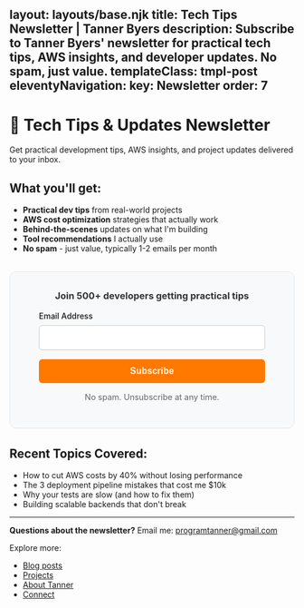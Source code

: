layout: layouts/base.njk
title: Tech Tips Newsletter | Tanner Byers
description: Subscribe to Tanner Byers' newsletter for practical tech tips, AWS insights, and developer updates. No spam, just value.
templateClass: tmpl-post
eleventyNavigation:
  key: Newsletter
  order: 7
---

# 📧 Tech Tips & Updates Newsletter

Get practical development tips, AWS insights, and project updates delivered to your inbox.

## What you'll get:

- **Practical dev tips** from real-world projects
- **AWS cost optimization** strategies that actually work
- **Behind-the-scenes** updates on what I'm building
- **Tool recommendations** I actually use
- **No spam** - just value, typically 1-2 emails per month

<div style="margin: 2rem 0; padding: 2rem; border: 1px solid #e1e5e9; border-radius: 12px; background-color: #f8f9fa; text-align: center;">
  <h3 style="margin-top: 0; color: #333;">Join 500+ developers getting practical tips</h3>
  <form action="https://buttondown.email/api/emails/embed-subscribe/decoupledev" method="post" target="popupwindow" onsubmit="window.open('https://buttondown.email/decoupledev', 'popupwindow')" class="embeddable-buttondown-form" style="max-width: 400px; margin: 0 auto;">
    <div style="margin-bottom: 1rem;">
      <label for="bd-email-newsletter" style="display: block; margin-bottom: 0.5rem; font-weight: 500; text-align: left;">Email Address</label>
      <input type="email" name="email" id="bd-email-newsletter" required style="width: 100%; padding: 0.75rem; border: 1px solid #ccc; border-radius: 6px; font-size: 1rem;">
    </div>
    <input type="submit" value="Subscribe" style="width: 100%; padding: 0.75rem 1.5rem; background-color: #ff7800; color: white; border: none; border-radius: 6px; cursor: pointer; font-weight: 600; font-size: 1rem;">
    <input type="hidden" value="1" name="embed">
  </form>
  <p style="margin-top: 1rem; font-size: 0.9rem; color: #666;">No spam. Unsubscribe at any time.</p>
</div>

## Recent Topics Covered:

- How to cut AWS costs by 40% without losing performance
- The 3 deployment pipeline mistakes that cost me $10k
- Why your tests are slow (and how to fix them)
- Building scalable backends that don't break

---

**Questions about the newsletter?** Email me: [programtanner@gmail.com](mailto:programtanner@gmail.com)

Explore more:
- [Blog posts](/posts/)
- [Projects](/case-studies/)
- [About Tanner](/about/)
- [Connect](/contact-me/)
